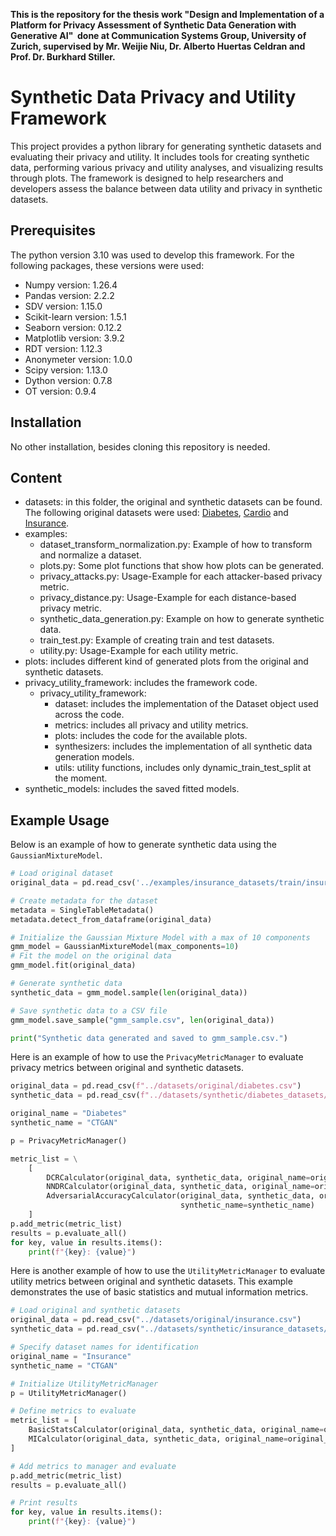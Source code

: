 **This is the repository for the thesis work "Design and Implementation of a Platform for Privacy Assessment of Synthetic Data Generation with Generative AI"  done at Communication Systems Group, University of Zurich, supervised by Mr. Weijie Niu, Dr. Alberto Huertas Celdran and Prof. Dr. Burkhard Stiller.**

# Synthetic Data Privacy and Utility Framework

This project provides a python library for generating synthetic datasets and evaluating their privacy and utility. It includes tools for creating synthetic data, performing various privacy and utility analyses, and visualizing results through plots. The framework is designed to help researchers and developers assess the balance between data utility and privacy in synthetic datasets.

## Prerequisites
The python version 3.10 was used to develop this framework.
For the following packages, these versions were used:
- Numpy version: 1.26.4
- Pandas version: 2.2.2
- SDV version: 1.15.0
- Scikit-learn version: 1.5.1
- Seaborn version: 0.12.2
- Matplotlib version: 3.9.2
- RDT version: 1.12.3
- Anonymeter version: 1.0.0
- Scipy version: 1.13.0
- Dython version: 0.7.8
- OT version: 0.9.4
## Installation
No other installation, besides cloning this repository is needed.

## Content

- datasets: in this folder, the original and synthetic datasets can be found. The following original datasets were used: [Diabetes](https://www.kaggle.com/datasets/akshaydattatraykhare/diabetes-dataset), [Cardio](https://www.kaggle.com/datasets/sulianova/cardiovascular-disease-dataset) and [Insurance](https://www.kaggle.com/datasets/mirichoi0218/insurance).
- examples:
  - dataset_transform_normalization.py: Example of how to transform and normalize a dataset.
  - plots.py: Some plot functions that show how plots can be generated.
  - privacy_attacks.py: Usage-Example for each attacker-based privacy metric.
  - privacy_distance.py: Usage-Example for each distance-based privacy metric.
  - synthetic_data_generation.py: Example on how to generate synthetic data.
  - train_test.py: Example of creating train and test datasets.
  - utility.py: Usage-Example for each utility metric.
- plots: includes different kind of generated plots from the original and synthetic datasets.
- privacy_utility_framework: includes the framework code.
  - privacy_utility_framework:
    - dataset: includes the implementation of the Dataset object used across the code.
    - metrics: includes all privacy and utility metrics.
    - plots: includes the code for the available plots.
    - synthesizers: includes the implementation of all synthetic data generation models.
    - utils: utility functions, includes only dynamic_train_test_split at the moment.
- synthetic_models: includes the saved fitted models.

## Example Usage

Below is an example of how to generate synthetic data using the `GaussianMixtureModel`.

```python
# Load original dataset
original_data = pd.read_csv('../examples/insurance_datasets/train/insurance.csv')

# Create metadata for the dataset
metadata = SingleTableMetadata()
metadata.detect_from_dataframe(original_data)

# Initialize the Gaussian Mixture Model with a max of 10 components
gmm_model = GaussianMixtureModel(max_components=10)
# Fit the model on the original data
gmm_model.fit(original_data)

# Generate synthetic data
synthetic_data = gmm_model.sample(len(original_data))

# Save synthetic data to a CSV file
gmm_model.save_sample("gmm_sample.csv", len(original_data))

print("Synthetic data generated and saved to gmm_sample.csv.")
```

Here is an example of how to use the `PrivacyMetricManager` to evaluate privacy metrics between original and synthetic datasets.

```python
original_data = pd.read_csv(f"../datasets/original/diabetes.csv")
synthetic_data = pd.read_csv(f"../datasets/synthetic/diabetes_datasets/ctgan_sample.csv")

original_name = "Diabetes"
synthetic_name = "CTGAN"

p = PrivacyMetricManager()

metric_list = \
    [
        DCRCalculator(original_data, synthetic_data, original_name=original_name, synthetic_name=synthetic_name),
        NNDRCalculator(original_data, synthetic_data, original_name=original_name, synthetic_name=synthetic_name),
        AdversarialAccuracyCalculator(original_data, synthetic_data, original_name=original_name,
                                      synthetic_name=synthetic_name)
    ]
p.add_metric(metric_list)
results = p.evaluate_all()
for key, value in results.items():
    print(f"{key}: {value}")
```

Here is another example of how to use the `UtilityMetricManager` to evaluate utility metrics between original and synthetic datasets. This example demonstrates the use of basic statistics and mutual information metrics.

```python
# Load original and synthetic datasets
original_data = pd.read_csv("../datasets/original/insurance.csv")
synthetic_data = pd.read_csv("../datasets/synthetic/insurance_datasets/ctgan_sample.csv")

# Specify dataset names for identification
original_name = "Insurance"
synthetic_name = "CTGAN"

# Initialize UtilityMetricManager
p = UtilityMetricManager()

# Define metrics to evaluate
metric_list = [
    BasicStatsCalculator(original_data, synthetic_data, original_name=original_name, synthetic_name=synthetic_name),
    MICalculator(original_data, synthetic_data, original_name=original_name, synthetic_name=synthetic_name),
]

# Add metrics to manager and evaluate
p.add_metric(metric_list)
results = p.evaluate_all()

# Print results
for key, value in results.items():
    print(f"{key}: {value}")
```
